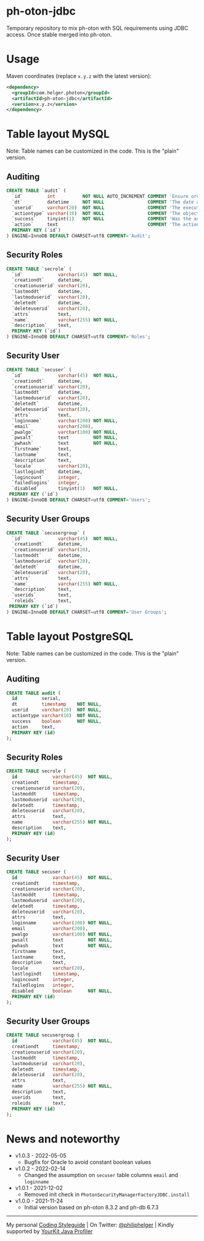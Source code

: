 # ph-oton-jdbc

Temporary repository to mix ph-oton with SQL requirements using JDBC access. Once stable merged into ph-oton.

# Usage

Maven coordinates (replace `x.y.z` with the latest version):

```xml
<dependency>
  <groupId>com.helger.photon</groupId>
  <artifactId>ph-oton-jdbc</artifactId>
  <version>x.y.z</version>
</dependency>
```

# Table layout MySQL

Note: Table names can be customized in the code. This is the "plain" version.

## Auditing

```sql
CREATE TABLE `audit` (
  `id`         int          NOT NULL AUTO_INCREMENT COMMENT 'Ensure order of entry',
  `dt`         datetime     NOT NULL                COMMENT 'The date and time of the execution',
  `userid`     varchar(20)  NOT NULL                COMMENT 'The executing user ID',
  `actiontype` varchar(10)  NOT NULL                COMMENT 'The object type',
  `success`    tinyint(1)   NOT NULL                COMMENT 'Was the action successful or not?',
  `action`     text                                 COMMENT 'The action and arguments that were performed',
  PRIMARY KEY (`id`)
) ENGINE=InnoDB DEFAULT CHARSET=utf8 COMMENT='Audit';
```

## Security Roles

```sql
CREATE TABLE `secrole` (
  `id`             varchar(45)  NOT NULL,
  `creationdt`     datetime,
  `creationuserid` varchar(20),
  `lastmoddt`      datetime,
  `lastmoduserid`  varchar(20),
  `deletedt`       datetime,
  `deleteuserid`   varchar(20),
  `attrs`          text,
  `name`           varchar(255) NOT NULL,
  `description`    text,
  PRIMARY KEY (`id`)
) ENGINE=InnoDB DEFAULT CHARSET=utf8 COMMENT='Roles';
```

## Security User

```sql
CREATE TABLE `secuser` (
  `id`             varchar(45)  NOT NULL,
  `creationdt`     datetime,
  `creationuserid` varchar(20),
  `lastmoddt`      datetime,
  `lastmoduserid`  varchar(20),
  `deletedt`       datetime,
  `deleteuserid`   varchar(20),
  `attrs`          text,
  `loginname`      varchar(200) NOT NULL,
  `email`          varchar(200),
  `pwalgo`         varchar(100) NOT NULL,
  `pwsalt`         text         NOT NULL,
  `pwhash`         text         NOT NULL,
  `firstname`      text,
  `lastname`       text,
  `description`    text,
  `locale`         varchar(20),
  `lastlogindt`    datetime,
  `logincount`     integer,
  `failedlogins`   integer,
  `disabled`       tinyint(1)   NOT NULL,
 PRIMARY KEY (`id`)
) ENGINE=InnoDB DEFAULT CHARSET=utf8 COMMENT='Users';
```

## Security User Groups

```sql
CREATE TABLE `secusergroup` (
  `id`             varchar(45)  NOT NULL,
  `creationdt`     datetime,
  `creationuserid` varchar(20),
  `lastmoddt`      datetime,
  `lastmoduserid`  varchar(20),
  `deletedt`       datetime,
  `deleteuserid`   varchar(20),
  `attrs`          text,
  `name`           varchar(255) NOT NULL,
  `description`    text,
  `userids`        text,
  `roleids`        text,
 PRIMARY KEY (`id`)
) ENGINE=InnoDB DEFAULT CHARSET=utf8 COMMENT='User Groups';
```

# Table layout PostgreSQL


Note: Table names can be customized in the code. This is the "plain" version.

## Auditing

```sql
CREATE TABLE audit (
  id         serial,
  dt         timestamp    NOT NULL,
  userid     varchar(20)  NOT NULL,
  actiontype varchar(10)  NOT NULL,
  success    boolean      NOT NULL,
  action     text,
  PRIMARY KEY (id)
);
```

## Security Roles

```sql
CREATE TABLE secrole (
  id             varchar(45)  NOT NULL,
  creationdt     timestamp,
  creationuserid varchar(20),
  lastmoddt      timestamp,
  lastmoduserid  varchar(20),
  deletedt       timestamp,
  deleteuserid   varchar(20),
  attrs          text,
  name           varchar(255) NOT NULL,
  description    text,
  PRIMARY KEY (id)
);
```

## Security User

```sql
CREATE TABLE secuser (
  id             varchar(45)  NOT NULL,
  creationdt     timestamp,
  creationuserid varchar(20),
  lastmoddt      timestamp,
  lastmoduserid  varchar(20),
  deletedt       timestamp,
  deleteuserid   varchar(20),
  attrs          text,
  loginname      varchar(200) NOT NULL,
  email          varchar(200),
  pwalgo         varchar(100) NOT NULL,
  pwsalt         text         NOT NULL,
  pwhash         text         NOT NULL,
  firstname      text,
  lastname       text,
  description    text,
  locale         varchar(20),
  lastlogindt    timestamp,
  logincount     integer,
  failedlogins   integer,
  disabled       boolean      NOT NULL,
  PRIMARY KEY (id)
);
```

## Security User Groups

```sql
CREATE TABLE secusergroup (
  id             varchar(45)  NOT NULL,
  creationdt     timestamp,
  creationuserid varchar(20),
  lastmoddt      timestamp,
  lastmoduserid  varchar(20),
  deletedt       timestamp,
  deleteuserid   varchar(20),
  attrs          text,
  name           varchar(255) NOT NULL,
  description    text,
  userids        text,
  roleids        text,
  PRIMARY KEY (id)
);
```

# News and noteworthy

* v1.0.3 - 2022-05-05
    * Bugfix for Oracle to avoid constant boolean values
* v1.0.2 - 2022-02-14
    * Changed the assumption on `secuser` table columns `email` and `loginname`
* v1.0.1 - 2021-12-02
    * Removed init check in `PhotonSecurityManagerFactoryJDBC.install`
* v1.0.0 - 2021-11-24
    * Initial version based on ph-oton 8.3.2 and ph-db 6.7.3

---

My personal [Coding Styleguide](https://github.com/phax/meta/blob/master/CodingStyleguide.md) |
On Twitter: <a href="https://twitter.com/philiphelger">@philiphelger</a> |
Kindly supported by [YourKit Java Profiler](https://www.yourkit.com)